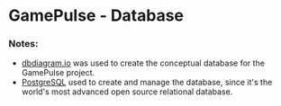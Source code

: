 # GamePulse - Database

### Notes:

- [dbdiagram.io](https://dbdiagram.io/) was used to create the conceptual database for the GamePulse project.
- [PostgreSQL](https://www.postgresql.org/) used to create and manage the database, since it's the world's most advanced open source relational database.
<!-- - [pgAdmin](https://www.pgadmin.org/) was used to manage the PostgreSQL database. -->
